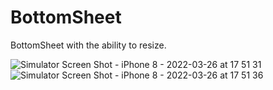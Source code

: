 # BottomSheet
BottomSheet with the ability to resize.

![Simulator Screen Shot - iPhone 8 - 2022-03-26 at 17 51 31](https://user-images.githubusercontent.com/102160659/160247417-5296c07b-70dd-4cf3-bd99-707acc63b188.png) ![Simulator Screen Shot - iPhone 8 - 2022-03-26 at 17 51 36](https://user-images.githubusercontent.com/102160659/160247426-2989ebab-b7ea-40e0-af0c-7ec3dc4e69af.png)
